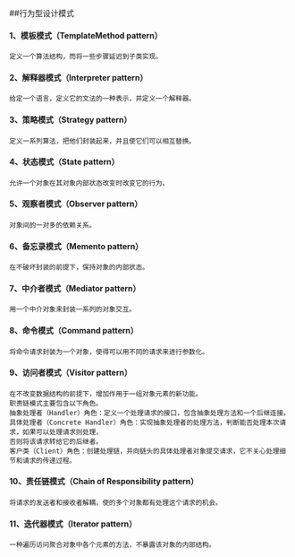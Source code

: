 ##行为型设计模式
#### 1、模板模式（TemplateMethod pattern）
    定义一个算法结构，而将一些步骤延迟到子类实现。

#### 2、解释器模式（Interpreter pattern）
    给定一个语言，定义它的文法的一种表示，并定义一个解释器。

#### 3、策略模式（Strategy pattern）
    定义一系列算法，把他们封装起来，并且使它们可以相互替换。

#### 4、状态模式（State pattern）
    允许一个对象在其对象内部状态改变时改变它的行为。

#### 5、观察者模式（Observer pattern）
    对象间的一对多的依赖关系。

#### 6、备忘录模式（Memento pattern）
    在不破坏封装的前提下，保持对象的内部状态。

#### 7、中介者模式（Mediator pattern）
    用一个中介对象来封装一系列的对象交互。

#### 8、命令模式（Command pattern）
    将命令请求封装为一个对象，使得可以用不同的请求来进行参数化。

#### 9、访问者模式（Visitor pattern）
    在不改变数据结构的前提下，增加作用于一组对象元素的新功能。
    职责链模式主要包含以下角色。
    抽象处理者（Handler）角色：定义一个处理请求的接口，包含抽象处理方法和一个后继连接。
    具体处理者（Concrete Handler）角色：实现抽象处理者的处理方法，判断能否处理本次请求，如果可以处理请求则处理，
    否则将该请求转给它的后继者。
    客户类（Client）角色：创建处理链，并向链头的具体处理者对象提交请求，它不关心处理细节和请求的传递过程。

#### 10、责任链模式（Chain of Responsibility pattern）
    将请求的发送者和接收者解耦，使的多个对象都有处理这个请求的机会。

#### 11、迭代器模式（Iterator pattern）
    一种遍历访问聚合对象中各个元素的方法，不暴露该对象的内部结构。
  